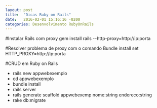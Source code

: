 ```yaml
---
layout: post
title:  "Dicas Ruby on Rails"
date:   2016-02-01 15:16:16 -0200
categories: Desenvolvimento RubyOnRails
---
```

#Instalar Rails com proxy
gem install rails --http-proxy=http://ip:porta

#Resolver problema de proxy com o comando Bundle install
set HTTP_PROXY=http://ip:porta

#CRUD em Ruby on Rails
* rails new appwebexemplo
* cd appwebexemplo
* bundle install
* rails server
* rails generate scaffold appwebexemp nome:string endereco:string
* rake db:migrate

